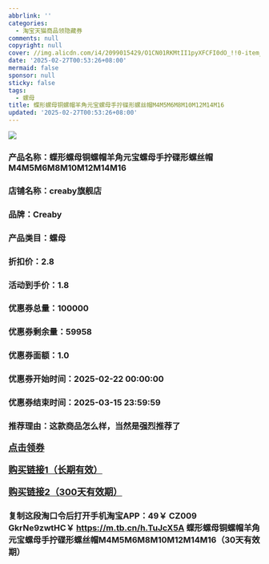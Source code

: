 ```yaml
---
abbrlink: ''
categories:
  - 淘宝天猫商品领隐藏券
comments: null
copyright: null
cover: //img.alicdn.com/i4/2099015429/O1CN01RKMtII1pyXFCFI0dO_!!0-item_pic.jpg
date: '2025-02-27T00:53:26+08:00'
mermaid: false
sponsor: null
sticky: false
tags:
  - 螺母
title: 蝶形螺母铜螺帽羊角元宝螺母手拧碟形螺丝帽M4M5M6M8M10M12M14M16
updated: '2025-02-27T00:53:26+08:00'
--- 
```


![](//img.alicdn.com/i4/2099015429/O1CN01RKMtII1pyXFCFI0dO_!!0-item_pic.jpg)

### 产品名称：蝶形螺母铜螺帽羊角元宝螺母手拧碟形螺丝帽M4M5M6M8M10M12M14M16
### 店铺名称：creaby旗舰店
### 品牌：Creaby
### 产品类目：螺母
### 折扣价：2.8
### 活动到手价：1.8
### 优惠券总量：100000
### 优惠券剩余量：59958
### 优惠券面额：1.0
### 优惠券开始时间：2025-02-22 00:00:00	
### 优惠券结束时间：2025-03-15 23:59:59	
### 推荐理由：这款商品怎么样，当然是强烈推荐了

<p style="font-size: 18px; font-weight: bold;">
  <a href="https://uland.taobao.com/coupon/edetail?e=GIHwvTa2m7mlhHvvyUNXZfh8CuWt5YH5OVuOuRD5gLJMmdsrkidbOWgpcJRl3wFwcV%2FlEyhmp8CbXyHSNBa1SDoyr5CRQ0dS%2Fz43Xu%2BJ5U6yXmWDgY%2ByL6s167NpbPwdMoREH28gvOPE8ehwfwvKPSTsFs8hRhSMI%2BtaUgbudUxA%2B536asYsLU%2F9Zk7cDx8UI8pw0IfAr8CuGWeCMglV8%2FUOSiX6KxBDT3N%2Fb083ABHRvhijMLhcr2g8eGyYf0as%2BtwibKY2GWrJMCGameEmjWDAmSnxh3zBSF88N84CTTNu5o%2BVu%2BYkdwwafGLezomwrR61%2B8m60q3JTE40kLCuKW2nO759ufRuonv6QcvcARY%3D&traceId=0b515d4517407227641888116d126c&union_lens=lensId%3AOPT%401740722781%40212c589b_0de7_1954b29bd84_d8f2%4001%40eyJmbG9vcklkIjo3MzM1NH0ie" target="_blank">点击领券</a>
</p>
<p style="font-size: 18px; font-weight: bold;">
  <a href="https://s.click.taobao.com/t?e=m%3D2%26s%3D%2FiXOVelm2ftw4vFB6t2Z2ueEDrYVVa64K7Vc7tFgwiHjf2vlNIV67uW8xal2bDKcc4zWPc6e8233ID%2FV1RqsF4wnCJeELi4I%2FIEn%2BS1IjHAB0ghlTd7WlZVm%2FOAUUFw71qrpxiwMoCNxc1AtbZGVS%2FpbyEeGiyyKPaVRHRLfY9ELZMqoQW%2BfuLV7Mh%2FzulIELQl9mEirfI%2B%2Bpz%2FgttTVdPAZW4Sd6RQYThjSldPv7BaswHKw1r6%2FzYgOIsASI4xwUx%2FQ8zl6QyftmU7ZPQ2sb3B6Jd9pUfrR1KilmKsn0wzOwDMfXFgMfgHZn%2FQimLFWcUqdDvUTtbFxKmPmpIKZsA%3D%3D" target="_blank">购买链接1（长期有效）</a>
</p>
<p style="font-size: 18px; font-weight: bold;">
  <a href="https://s.click.taobao.com/F4qYVNs" target="_blank">购买链接2（300天有效期）</a>
</p>

### 复制这段淘口令后打开手机淘宝APP：49￥ CZ009 GkrNe9zwtHC￥ https://m.tb.cn/h.TuJcX5A  蝶形螺母铜螺帽羊角元宝螺母手拧碟形螺丝帽M4M5M6M8M10M12M14M16（30天有效期）
